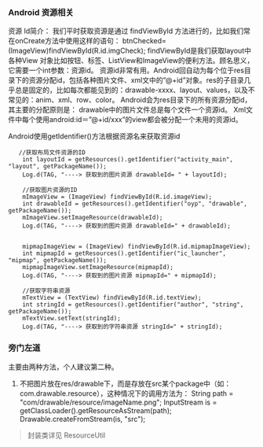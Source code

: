 ### Android 资源相关

资源 Id简介：
我们平时获取资源是通过 findViewById 方法进行的，比如我们常在onCreate方法中使用这样的语句：
btnChecked=(ImageView)findViewById(R.id.imgCheck);
findViewById是我们获取layout中各种View 对象比如按钮、标签、ListView和ImageView的便利方法。顾名思义，它需要一个int参数：资源id。
资源id非常有用。Android回自动为每个位于res目录下的资源分配id，包括各种图片文件、xml文中的”@+id”对象。res的子目录几乎总是固定的，比如每次都能见到的：drawable-xxxx、layout、values，以及不常见的：anim、xml、row、color。
Android会为res目录下的所有资源分配id，其主要的分配原则是：
drawable中的图片文件总是每个文件一个资源id。
Xml文件中每个使用android:id＝”@+id/xxx”的view都会被分配一个未用的资源id。


Android使用getIdentifier()方法根据资源名来获取资源id

       //获取布局文件资源的ID
        int layoutId = getResources().getIdentifier("activity_main", "layout", getPackageName());
        Log.d(TAG, "----> 获取到的图片资源 drawableId= " + layoutId);

        //获取图片资源的ID
        mImageView = (ImageView) findViewById(R.id.imageView);
        int drawableId = getResources().getIdentifier("oyp", "drawable", getPackageName());
        mImageView.setImageResource(drawableId);
        Log.d(TAG, "----> 获取到的图片资源 drawableId=" + drawableId);


        mipmapImageView = (ImageView) findViewById(R.id.mipmapImageView);
        int mipmapId = getResources().getIdentifier("ic_launcher", "mipmap", getPackageName());
        mipmapImageView.setImageResource(mipmapId);
        Log.d(TAG, "----> 获取到的图片资源 mipmapId=" + mipmapId);

        //获取字符串资源
        mTextView = (TextView) findViewById(R.id.textView);
        int stringId = getResources().getIdentifier("author", "string", getPackageName());
        mTextView.setText(stringId);
        Log.d(TAG, "----> 获取到的字符串资源 stringId=" + stringId);


### 旁门左道
主要由两种方法，个人建议第二种。

1. 不把图片放在res/drawable下，而是存放在src某个package中（如：com.drawable.resource），这种情况下的调用方法为：
String path = "com/drawable/resource/imageName.png";
InputStream is = getClassLoader().getResourceAsStream(path);
Drawable.createFromStream(is, "src");


> 封装类详见 ResourceUtil